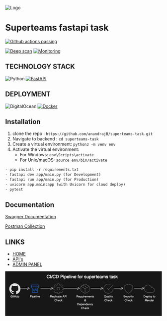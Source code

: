 ![Logo](https://cdn.prod.website-files.com/640a0e9bc8266025f05af760/64b128cb47630984c4b9baef_superteams_logo_dark.png)



# Superteams fastapi task


[![Github actions passing](https://img.shields.io/badge/CI%20Github%20Actions%20-passing-brightgreen)](https://github.com/anandrajB/superteams-task/actions)

[![Deep scan](https://img.shields.io/badge/deepscan-good-green)](https://deepscan.io/dashboard/)
[![Monitoring](https://img.shields.io/badge/monitoring-ready-blue)](https://uptime.betterstack.com/team/126444/monitors/2745793)



## TECHNOLOGY STACK
![Python](https://img.shields.io/badge/python-3670A0?style=for-the-badge&logo=python&logoColor=ffdd54)
[![FastAPI](https://img.shields.io/badge/FastAPI-009485.svg?logo=fastapi&logoColor=white)](#)

## DEPLOYMENT 
![DigitalOcean](https://img.shields.io/badge/DigitalOcean-%230167ff.svg?style=for-the-badge&logo=digitalOcean&logoColor=white)
[![Docker](https://img.shields.io/badge/Docker-2496ED?logo=docker&logoColor=fff)](#)



## Installation


1. clone the repo : `https://github.com/anandrajB/superteams-task.git`
2. Navigate to backend  : `cd superteams-task`
3. Create a virtual environment: `python3 -m venv env`
4. Activate the virtual environment:
   - For Windows: `env\Scripts\activate`
   - For Unix/macOS: `source env/bin/activate`

```
- pip install -r requirements.txt
- fastapi dev app/main.py (for Development)
- fastapi run app/main.py (for Production)
- uvicorn app.main:app (with Uvicorn for cloud deploy)
- pytest
```
 
## Documentation

[Swagger Documentation](https://superteams-task.onrender.com/docs)

[Postman Collection]()


## LINKS 

- [HOME](http://127.0.0.1:8000/)
- [API's](https://api.tfmasters.com/)
- [ADMIN PANEL](https://console.tfmasters.com/)



![CI/CD](ci.png)